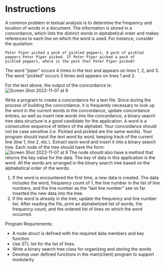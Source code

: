 # Instructions  

 A common problem in textual analysis is to determine the frequency and location of words in a document. The information is stored in a concordance, which lists the distinct words in alphabetical order and makes references to each line on which the word is used. For instance, consider the quotation:
 ```
Peter Piper picked a peck of pickled peppers. A peck of pickled
peppers Peter Piper picked. If Peter Piper picked a peck of
 pickled peppers, where is the peck that Peter Piper picked?
 ```
The word “piper” occurs 4 times in the text and appears on lines 1, 2, and 3. The word “pickled” occurs 3 times and appears on lines 1 and 2.

For the text above, the output of the concordance is:
![Screen Shot 2022-11-07 at 9](Screen%20Shot%202022-11-07%20at%209.40.08%20AM.png)

Write a program to create a concordance for a text file. Since during the process of building the concordance, it is frequently necessary to look up the word in the current words in the concordance, update concordance entries, as well as insert new words into the concordance, a binary search tree data structure is a good candidate for the application. 
A word is a consecutive sequence of letters of the alphabet.  Your concordance should not be case sensitive (i.e. Pickled and pickled are the same words). Your program should input the text word by word, keeping track of the current line (line 1, line 2, etc.). Extract each word and insert it into a binary search tree. Each node of the tree should have the form:
![Screen Shot 2022-11-07 at 9](Screen%20Shot%202022-11-07%20at%209.40.36%20AM.png)
The node should also have a method that returns the key value for the data. The key of data in this application is the word. All the words are arranged in the binary search tree based on the alphabetical order of the words:
1. If the word is encountered the first time, a new data is created. The data includes the word, frequency count of 1, the line number in the list of line numbers, and the line number as the “last line number” see so far. Inserted the new data into the tree.
2.	If the word is already in the tree, update the frequency and line number list. After reading the file, print an alphabetized list of words, the frequency count, and the ordered list of lines on which the word occurred. 

Program Requirements:
* A node struct is defined with the required data members and key function
* Use STL list for the list of lines.  
* Write a binary search tree class for organizing and storing the words 
* Develop user defined functions in the main(client) program to support modularity
